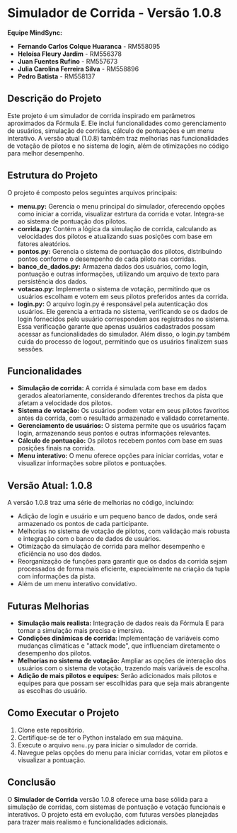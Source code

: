 # Simulador de Corrida - Versão 1.0.8

**Equipe MindSync:**
- **Fernando Carlos Colque Huaranca** - RM558095
- **Heloísa Fleury Jardim** - RM556378
- **Juan Fuentes Rufino** - RM557673
- **Julia Carolina Ferreira Silva** - RM558896
- **Pedro Batista** - RM558137

## Descrição do Projeto

Este projeto é um simulador de corrida inspirado em parâmetros aproximados da Fórmula E. Ele inclui funcionalidades como gerenciamento de usuários, simulação de corridas, cálculo de pontuações e um menu interativo. A versão atual (1.0.8) também traz melhorias nas funcionalidades de votação de pilotos e no sistema de login, além de otimizações no código para melhor desempenho.

## Estrutura do Projeto

O projeto é composto pelos seguintes arquivos principais:

- **menu.py:** Gerencia o menu principal do simulador, oferecendo opções como iniciar a corrida, visualizar estrtura da corrida e votar. Integra-se ao sistema de pontuação dos pilotos.
- **corrida.py:** Contém a lógica da simulação de corrida, calculando as velocidades dos pilotos e atualizando suas posições com base em fatores aleatórios.
- **pontos.py:** Gerencia o sistema de pontuação dos pilotos, distribuindo pontos conforme o desempenho de cada piloto nas corridas.
- **banco_de_dados.py:** Armazena dados dos usuários, como login, pontuação e outras informações, utilizando um arquivo de texto para persistência dos dados.
- **votacao.py:** Implementa o sistema de votação, permitindo que os usuários escolham e votem em seus pilotos preferidos antes da corrida.
- **login.py:** O arquivo login.py é responsável pela autenticação dos usuários. Ele gerencia a entrada no sistema, verificando se os dados de login fornecidos pelo usuário correspondem aos registrados no sistema. Essa verificação garante que apenas usuários cadastrados possam acessar as funcionalidades do simulador. Além disso, o login.py também cuida do processo de logout, permitindo que os usuários finalizem suas sessões.

## Funcionalidades

- **Simulação de corrida:** A corrida é simulada com base em dados gerados aleatoriamente, considerando diferentes trechos da pista que afetam a velocidade dos pilotos.
- **Sistema de votação:** Os usuários podem votar em seus pilotos favoritos antes da corrida, com o resultado armazenado e validado corretamente.
- **Gerenciamento de usuários:** O sistema permite que os usuários façam login, armazenando seus pontos e outras informações relevantes.
- **Cálculo de pontuação:** Os pilotos recebem pontos com base em suas posições finais na corrida.
- **Menu interativo:** O menu oferece opções para iniciar corridas, votar e visualizar informações sobre pilotos e pontuações.

## Versão Atual: 1.0.8

A versão 1.0.8 traz uma série de melhorias no código, incluindo:

- Adição de login e usuário e um pequeno banco de dados, onde será armazenado os pontos de cada participante.
- Melhorias no sistema de votação de pilotos, com validação mais robusta e integração com o banco de dados de usuários.
- Otimização da simulação de corrida para melhor desempenho e eficiência no uso dos dados.
- Reorganização de funções para garantir que os dados da corrida sejam processados de forma mais eficiente, especialmente na criação da tupla com informações da pista.
- Além de um menu interativo convidativo.

## Futuras Melhorias

- **Simulação mais realista:** Integração de dados reais da Fórmula E para tornar a simulação mais precisa e imersiva.
- **Condições dinâmicas de corrida:** Implementação de variáveis como mudanças climáticas e "attack mode", que influenciam diretamente o desempenho dos pilotos.
- **Melhorias no sistema de votação:** Ampliar as opções de interação dos usuários com o sistema de votação, trazendo mais variáveis de escolha.
- **Adição de mais pilotos e equipes:** Serão adicionados mais pilotos e equipes para que possam ser escolhidas para que seja mais abrangente as escolhas do usuário.

## Como Executar o Projeto

1. Clone este repositório.
2. Certifique-se de ter o Python instalado em sua máquina.
3. Execute o arquivo `menu.py` para iniciar o simulador de corrida.
4. Navegue pelas opções do menu para iniciar corridas, votar em pilotos e visualizar a pontuação.

## Conclusão

O **Simulador de Corrida** versão 1.0.8 oferece uma base sólida para a simulação de corridas, com sistemas de pontuação e votação funcionais e interativos. O projeto está em evolução, com futuras versões planejadas para trazer mais realismo e funcionalidades adicionais.
